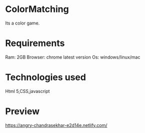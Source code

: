 # ColorMatching

Its a color game.

# Requirements

Ram: 2GB
Browser: chrome latest version
Os: windows/linux/mac

# Technologies used

Html 5,CSS,javascript

# Preview
https://angry-chandrasekhar-e2d14e.netlify.com/
